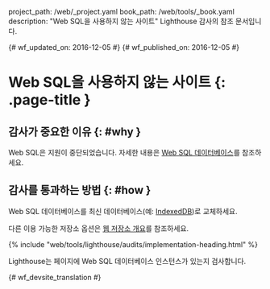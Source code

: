 project_path: /web/_project.yaml
book_path: /web/tools/_book.yaml
description: "Web SQL을 사용하지 않는 사이트" Lighthouse 감사의 참조 문서입니다.

{# wf_updated_on: 2016-12-05 #}
{# wf_published_on: 2016-12-05 #}

# Web SQL을 사용하지 않는 사이트  {: .page-title }

## 감사가 중요한 이유 {: #why }

Web SQL은 지원이 중단되었습니다. 자세한 내용은 [Web SQL 데이터베이스][spec]를 참조하세요.

[spec]: https://www.w3.org/TR/webdatabase/

## 감사를 통과하는 방법 {: #how }

Web SQL 데이터베이스를 최신 데이터베이스(예:
[IndexedDB][indexeddb])로 교체하세요.

다른 이용 가능한 저장소 옵션은 [웹 저장소 개요][overview]를 참조하세요.


[indexeddb]: https://developer.mozilla.org/en-US/docs/Web/API/IndexedDB_API
[overview]: /web/fundamentals/instant-and-offline/web-storage/

{% include "web/tools/lighthouse/audits/implementation-heading.html" %}

Lighthouse는 페이지에 Web SQL 데이터베이스 인스턴스가 있는지 검사합니다.


{# wf_devsite_translation #}
